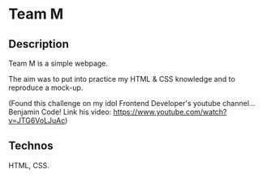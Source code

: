 # Team M

## Description
Team M is a simple webpage.

The aim was to put into practice my HTML & CSS knowledge and to reproduce a mock-up.

(Found this challenge on my idol Frontend Developer's youtube channel... Benjamin Code! Link his video: https://www.youtube.com/watch?v=JTG6VoLJuAc)

## Technos
HTML, CSS.